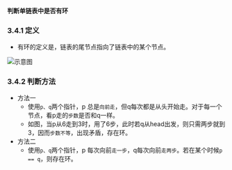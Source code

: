 #### 判断单链表中是否有环

### 3.4.1 定义
- 有环的定义是，链表的尾节点指向了链表中的某个节点。

![示意图](https://note.youdao.com/yws/public/resource/1b770a4f7325b4c1a0a446487b26dac5/xmlnote/0BC1401ECDC94C51AE728E6F75A496E8/11708)

### 3.4.2 判断方法
- 方法一
    - 使用`p、q`两个指针，p 总是`向前走`，但q每次都是从头开始走。对于每一个节点，看p走的`步数`是否和q一样。
    - 如图，当p从6走到3时，用了6步，此时若q从head出发，则只需两步就到3，因而`步数不等`，出现矛盾，存在环。
- 方法二
    - 使用`p、q`两个指针，p 每次向前`走一步`，q每次向前`走两步`。若在某个时候`p == q`，则存在环。
